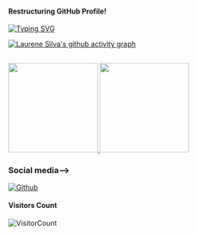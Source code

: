 #### Restructuring GitHub Profile! 

[![Typing SVG](https://readme-typing-svg.demolab.com?font=Montserrat&weight=600&size=30&pause=1000&color=9CDFFB&random=false&width=500&lines=Hello%2C+welcome+to+my+github!+)](https://git.io/typing-svg)


<!-- <p align="center"><a href="https://github.com/laurenedscientist">
    <img align="center" alt="Laurene Silva's github stats" src="https://github-readme-stats.vercel.app/api?username=laurenedscientist&show_icons=true&theme=midnight-purple" />
  </a></p>

<p align="center"><a href="https://github.com/laurenedscientist"><img src="https://github-profile-trophy.vercel.app/?username=laurenedscientist &no-bg=true" alt="laurenedscientist" /></a> </p>


# Contribution Graph <img src="https://octodex.github.com/images/daftpunktocat-thomas.gif" width=50px height="80px">
-->
[![Laurene Silva's github activity graph](https://github-readme-activity-graph.vercel.app/graph?username=laurenedscientist&bg_color=252837&color=14ffb9&line=801de2&point=eb670f&area=true&hide_border=true)](https://github.com/laurenedscientist)


##

<div>
  <a href="https://github.com/laurenedscientist">
    <img height="180em" src="https://github-readme-stats.vercel.app/api?username=laurenedscientist&show_icons=true&theme=material-palenight&include_all_commits=true&count_private=true" />
  </a>
  <a href="https://github.com/laurenedscientist">
    <img height="180em" src="https://github-readme-stats.vercel.app/api/top-langs/?username=laurenedscientist&layout=compact&langs_count=7&theme=material-palenight" />
  </a>
</div>
                                                 
### Social media-->

[![Github](https://img.shields.io/badge/-Github-000?style=flat&logo=Github&logoColor=white)](https://github.com/laurenedscientist)

                                                             

#### **Visitors Count**  
![VisitorCount](https://profile-counter.glitch.me/{laurenedscientist}/count.svg)



